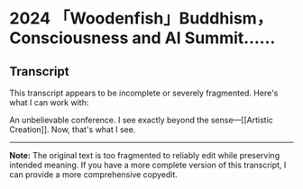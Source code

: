 # 2024 「Woodenfish」Buddhism， Consciousness and AI Summit……

## Transcript


This transcript appears to be incomplete or severely fragmented. Here's what I can work with:

An unbelievable conference. I see exactly beyond the sense—[[Artistic Creation]]. Now, that's what I see.

---

**Note:** The original text is too fragmented to reliably edit while preserving intended meaning. If you have a more complete version of this transcript, I can provide a more comprehensive copyedit.
